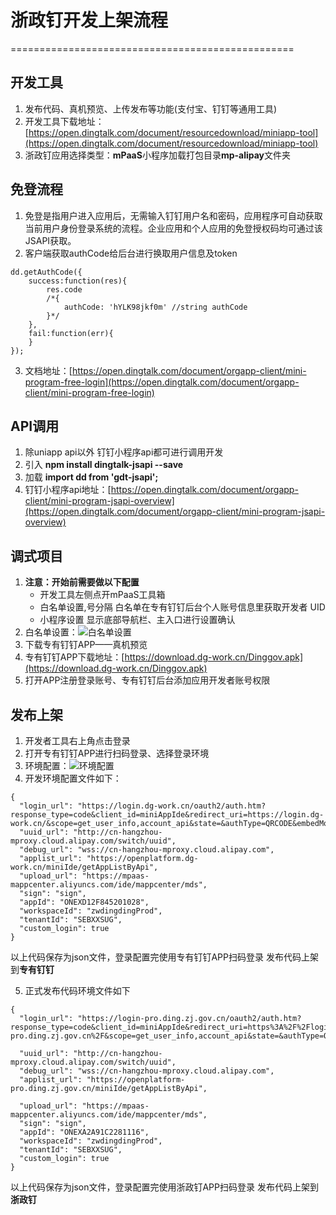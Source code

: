 # 浙政钉开发上架流程
=================================================

## 开发工具
1. 发布代码、真机预览、上传发布等功能(支付宝、钉钉等通用工具)
2. 开发工具下载地址：[https://open.dingtalk.com/document/resourcedownload/miniapp-tool](https://open.dingtalk.com/document/resourcedownload/miniapp-tool)
3. 浙政钉应用选择类型：**mPaaS**小程序加载打包目录**mp-alipay**文件夹

## 免登流程
1. 免登是指用户进入应用后，无需输入钉钉用户名和密码，应用程序可自动获取当前用户身份登录系统的流程。企业应用和个人应用的免登授权码均可通过该JSAPI获取。
2. 客户端获取authCode给后台进行换取用户信息及token

```
dd.getAuthCode({
    success:function(res){
        res.code
        /*{
            authCode: 'hYLK98jkf0m' //string authCode
        }*/
    },
    fail:function(err){
    }
});
```
3. 文档地址：[https://open.dingtalk.com/document/orgapp-client/mini-program-free-login](https://open.dingtalk.com/document/orgapp-client/mini-program-free-login)

## API调用
1. 除uniapp api以外 钉钉小程序api都可进行调用开发
2. 引入 **npm install dingtalk-jsapi --save**
3. 加载 **import dd from 'gdt-jsapi';**
4. 钉钉小程序api地址：[https://open.dingtalk.com/document/orgapp-client/mini-program-jsapi-overview](https://open.dingtalk.com/document/orgapp-client/mini-program-jsapi-overview)

## 调式项目
1. **注意：开始前需要做以下配置**
    - 开发工具左侧点开mPaaS工具箱
    - 白名单设置,号分隔 白名单在专有钉钉后台个人账号信息里获取开发者 UID
    - 小程序设置 显示底部导航栏、主入口进行设置确认
2. 白名单设置：![白名单设置](https://help-static-aliyun-doc.aliyuncs.com/assets/img/zh-CN/6657341461/p380110.png)
3. 下载专有钉钉APP——真机预览
4. 专有钉钉APP下载地址：[https://download.dg-work.cn/Dinggov.apk](https://download.dg-work.cn/Dinggov.apk)
5. 打开APP注册登录账号、专有钉钉后台添加应用开发者账号权限

## 发布上架
1. 开发者工具右上角点击登录
2. 打开专有钉钉APP进行扫码登录、选择登录环境
3. 环境配置：![环境配置](https://help-static-aliyun-doc.aliyuncs.com/assets/img/zh-CN/9447341461/p380103.png)
4. 开发环境配置文件如下：

```
{
  "login_url": "https://login.dg-work.cn/oauth2/auth.htm?response_type=code&client_id=miniAppIde&redirect_uri=https://login.dg-work.cn/&scope=get_user_info,account_api&state=&authType=QRCODE&embedMode=true",
  "uuid_url": "http://cn-hangzhou-mproxy.cloud.alipay.com/switch/uuid",
  "debug_url": "wss://cn-hangzhou-mproxy.cloud.alipay.com",
  "applist_url": "https://openplatform.dg-work.cn/miniIde/getAppListByApi",
  "upload_url": "https://mpaas-mappcenter.aliyuncs.com/ide/mappcenter/mds",
  "sign": "sign",
  "appId": "ONEXD12F845201028",
  "workspaceId": "zwdingdingProd",
  "tenantId": "SEBXXSUG",
  "custom_login": true
}
```
以上代码保存为json文件，登录配置完使用专有钉钉APP扫码登录 发布代码上架到**专有钉钉**

5. 正式发布代码环境文件如下

```
{
  "login_url": "https://login-pro.ding.zj.gov.cn​/oauth2/auth.htm?response_type=code&client_id=miniAppIde&redirect_uri=https%3A%2F%2Flogin-pro.ding.zj.gov.cn%2F&scope=get_user_info,account_api&state=&authType=QRCODE&embedMode=true",

  "uuid_url": "http://cn-hangzhou-mproxy.cloud.alipay.com/switch/uuid",
  "debug_url": "wss://cn-hangzhou-mproxy.cloud.alipay.com",
  "applist_url": "https://openplatform-pro.ding.zj.gov.cn/miniIde/getAppListByApi",

  "upload_url": "https://mpaas-mappcenter.aliyuncs.com/ide/mappcenter/mds",
  "sign": "sign",
  "appId": "ONEXA2A91C2281116",
  "workspaceId": "zwdingdingProd",
  "tenantId": "SEBXXSUG",
  "custom_login": true
}
```
以上代码保存为json文件，登录配置完使用浙政钉APP扫码登录 发布代码上架到**浙政钉**

  

